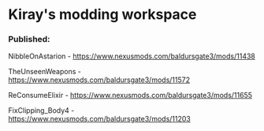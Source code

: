 # Kiray's modding workspace
### Published:
NibbleOnAstarion - https://www.nexusmods.com/baldursgate3/mods/11438

TheUnseenWeapons - https://www.nexusmods.com/baldursgate3/mods/11572

ReConsumeElixir - https://www.nexusmods.com/baldursgate3/mods/11655

FixClipping_Body4 - https://www.nexusmods.com/baldursgate3/mods/11203
